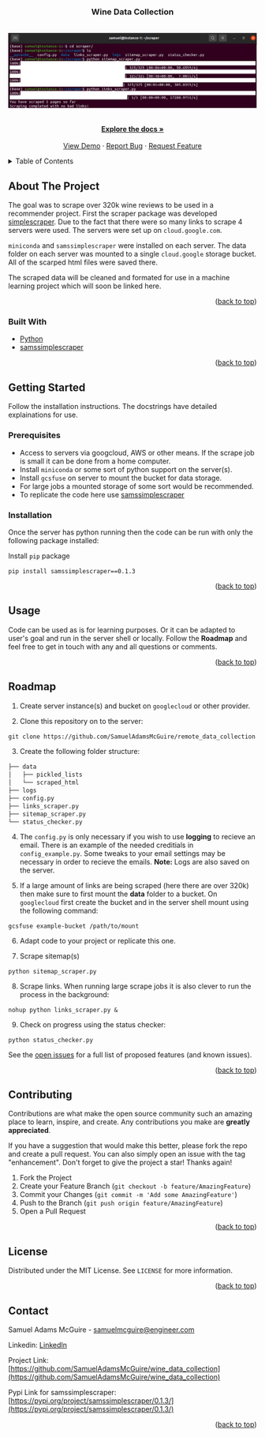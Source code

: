 <div id="top"></div>

<h3 align="center">Wine Data Collection</h3>

<br />
<div align="center">
  <a href="https://github.com/SamuelAdamsMcGuire/wine_data_collection">
    <img src="images/server.png" alt="Logo">
  </a>


  <p align="center">
    <br />
    <a href="https://github.com/SamuelAdamsMcGuire/wine_data_collection"><strong>Explore the docs »</strong></a>
    <br />
    <br />
    <a href="https://github.com/SamuelAdamsMcGuire/wine_data_collection">View Demo</a>
    ·
    <a href="https://github.com/SamuelAdamsMcGuire/wine_data_collection/issues">Report Bug</a>
    ·
    <a href="https://github.com/SamuelAdamsMcGuire/wine_data_collection/issues">Request Feature</a>
  </p>
</div>


<!-- TABLE OF CONTENTS -->
<details>
  <summary>Table of Contents</summary>
  <ol>
    <li>
      <a href="#about-the-project">About The Project</a>
      <ul>
        <li><a href="#built-with">Built With</a></li>
      </ul>
    </li>
    <li>
      <a href="#getting-started">Getting Started</a>
      <ul>
        <li><a href="#prerequisites">Prerequisites</a></li>
        <li><a href="#installation">Installation</a></li>
      </ul>
    </li>
    <li><a href="#usage">Usage</a></li>
    <li><a href="#roadmap">Roadmap</a></li>
    <li><a href="#contributing">Contributing</a></li>
    <li><a href="#license">License</a></li>
    <li><a href="#contact">Contact</a></li>
  </ol>
</details>


<!-- ABOUT THE PROJECT -->
## About The Project

The goal was to scrape over 320k wine reviews to be used in a recommender project. First the scraper package was developed [simplescraper](https://github.com/SamuelAdamsMcGuire/simplescraper). Due to the fact that there were so many links to scrape 4 servers were used. The servers were set up on `cloud.google.com`. 

`miniconda` and `samssimplescraper` were installed on each server. The data folder on each server was mounted to a single `cloud.google` storage bucket. All of the scarped html files were saved there. 

The scraped data will be cleaned and formated for use in a machine learning project which will soon be linked here. 

<p align="right">(<a href="#top">back to top</a>)</p>


### Built With

* [Python](https://www.python.org/)
* [samssimplescraper](https://github.com/SamuelAdamsMcGuire/simplescraper)

<p align="right">(<a href="#top">back to top</a>)</p>



<!-- GETTING STARTED -->
## Getting Started

Follow the installation instructions. The docstrings have detailed explainations for use. 

### Prerequisites

- Access to servers via googcloud, AWS or other means. If the scrape job is small it can be done from a home computer.
- Install `miniconda` or some sort of python support on the server(s).
- Install `gcsfuse` on server to mount the bucket for data storage.
- For large jobs a mounted storage of some sort would be recommended.
- To replicate the code here use [samssimplescraper](https://github.com/SamuelAdamsMcGuire/simplescraper)

### Installation

Once the server has python running then the code can be run with only the following package installed:

Install `pip` package
  ```shell
  pip install samssimplescraper==0.1.3
  ```
                
<p align="right">(<a href="#top">back to top</a>)</p>


<!-- USAGE EXAMPLES -->
## Usage

Code can be used as is for learning purposes. Or it can be adapted to user's goal and run in the server shell or locally. Follow the **Roadmap** and feel free to get in touch with any and all questions or comments. 

<p align="right">(<a href="#top">back to top</a>)</p>


<!-- ROADMAP -->
## Roadmap

1. Create server instance(s) and bucket on `googlecloud` or other provider.

2. Clone this repository on to the server:

```shell
git clone https://github.com/SamuelAdamsMcGuire/remote_data_collection
``` 

3. Create the following folder structure:

```shell
├── data
│   ├── pickled_lists
│   └── scraped_html
├── logs    
├── config.py
├── links_scraper.py
├── sitemap_scraper.py
└── status_checker.py
```
4. The `config.py` is only necessary if you wish to use **logging** to recieve an email. There is an example of the needed creditials in `config_example.py`. Some tweaks to your email settings may be necessary in order to recieve the emails. **Note:** Logs are also saved on the server.  

5. If a large amount of links are being scraped (here there are over 320k) then make sure to first mount the **data** folder to a bucket. On `googlecloud` first create the bucket and in the server shell mount using the following command:

```shell
gcsfuse example-bucket /path/to/mount
```

6. Adapt code to your project or replicate this one.

7. Scrape sitemap(s)

```shell
python sitemap_scraper.py
``` 

8. Scrape links. When running large scrape jobs it is also clever to run the process in the background:

```shell
nohup python links_scraper.py &
``` 

9. Check on progress using the status checker:

```shell
python status_checker.py
``` 

See the [open issues](https://github.com/SamuelAdamsMcGuire/wine_data_collection/issues) for a full list of proposed features (and known issues).

<p align="right">(<a href="#top">back to top</a>)</p>

<!-- CONTRIBUTING -->
## Contributing

Contributions are what make the open source community such an amazing place to learn, inspire, and create. Any contributions you make are **greatly appreciated**.

If you have a suggestion that would make this better, please fork the repo and create a pull request. You can also simply open an issue with the tag "enhancement".
Don't forget to give the project a star! Thanks again!

1. Fork the Project
2. Create your Feature Branch (`git checkout -b feature/AmazingFeature`)
3. Commit your Changes (`git commit -m 'Add some AmazingFeature'`)
4. Push to the Branch (`git push origin feature/AmazingFeature`)
5. Open a Pull Request

<p align="right">(<a href="#top">back to top</a>)</p>


<!-- LICENSE -->
## License

Distributed under the MIT License. See `LICENSE` for more information.

<p align="right">(<a href="#top">back to top</a>)</p>


<!-- CONTACT -->
## Contact

Samuel Adams McGuire - samuelmcguire@engineer.com

Linkedin: [LinkedIn](https://www.linkedin.com/in/samuel-mcguire/)

Project Link: [https://github.com/SamuelAdamsMcGuire/wine_data_collection](https://github.com/SamuelAdamsMcGuire/wine_data_collection)

Pypi Link for samssimplescraper: [https://pypi.org/project/samssimplescraper/0.1.3/](https://pypi.org/project/samssimplescraper/0.1.3/)

<p align="right">(<a href="#top">back to top</a>)</p>
